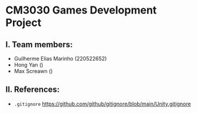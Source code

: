 # CM3030 Games Development Project

## I. Team members:
* Guilherme Elias Marinho (220522652)
* Hong Yan ()
* Max Screawn ()

## II. References:
* `.gitignore` https://github.com/github/gitignore/blob/main/Unity.gitignore